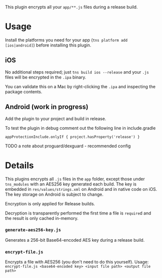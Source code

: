 This plugin encrypts all your `app/**.js` files during a release build.

# Usage

Install the platforms you need for your app (`tns platform add [ios|android]`) before installing this plugin.

## iOS
No additional steps required; just `tns build ios --release` and your `.js` files will be encrypted in the `.ipa` binary.

You can validate this on a Mac by right-clicking the `.ipa` and inspecting the package contents.

## Android (work in progress)
Add the plugin to your project and build in release.

To test the plugin in debug comment out the following line in include.gradle

`appProtectionInclude.onlyIf { project.hasProperty('release') }`

TODO a note about proguard/dexguard - recommended config

# Details
This plugins encrypts all `.js` files in the `app` folder, except those under `tns_modules` with an AES256 key generated each build. The key is embedded in `res/values/strings.xml` on Android and in native code on iOS. The key storage on Android is subject to change.

Encryption is only applied for Release builds.

Decryption is transparently performed the first time a file is `require`d and the result is only cached in-memory.

### `generate-aes256-key.js`
Generates a 256-bit Base64-encoded AES key during a release build.

### `encrypt-file.js`
Encrypts a file with AES256 (you don't need to do this yourself).
Usage: `encrypt-file.js <base64-encoded key> <input file path> <output file path>`
